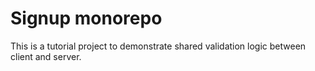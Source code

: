 # Signup monorepo

This is a tutorial project to demonstrate shared validation logic between client and server.

